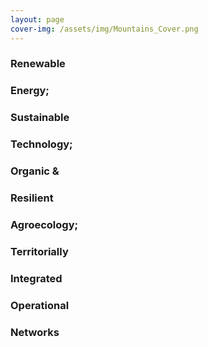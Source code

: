 ```yaml
---
layout: page
cover-img: /assets/img/Mountains_Cover.png
---
```



### Renewable

### Energy; 

### Sustainable 

### Technology;

### Organic & 

### Resilient

### Agroecology;

### Territorially

### Integrated

### Operational

### Networks
